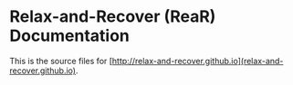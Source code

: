 # Relax-and-Recover (ReaR) Documentation
This is the source files for [http://relax-and-recover.github.io](relax-and-recover.github.io). 
